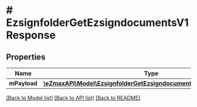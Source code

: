 # # EzsignfolderGetEzsigndocumentsV1Response

## Properties

Name | Type | Description | Notes
------------ | ------------- | ------------- | -------------
**mPayload** | [**\eZmaxAPI\Model\EzsignfolderGetEzsigndocumentsV1ResponseMPayload**](EzsignfolderGetEzsigndocumentsV1ResponseMPayload.md) |  |

[[Back to Model list]](../../README.md#models) [[Back to API list]](../../README.md#endpoints) [[Back to README]](../../README.md)
